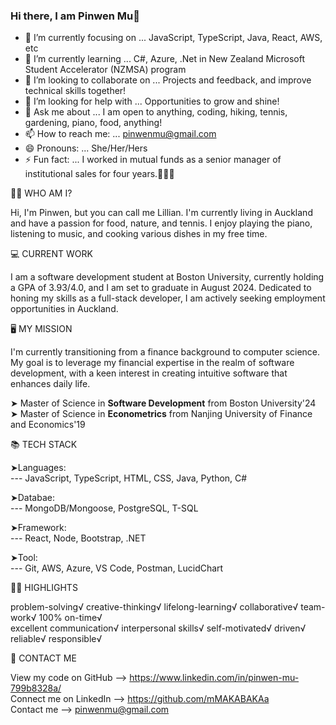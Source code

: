 
### Hi there, I am Pinwen Mu👋

- 🔭 I’m currently focusing on ... JavaScript, TypeScript, Java, React, AWS, etc
- 🌱 I’m currently learning ... C#, Azure, .Net in New Zealand Microsoft Student Accelerator (NZMSA) program
- 👯 I’m looking to collaborate on ... Projects and feedback, and improve technical skills together!
- 🤔 I’m looking for help with ... Opportunities to grow and shine!
- 💬 Ask me about ... I am open to anything, coding, hiking, tennis, gardening, piano, food, anything!
- 📫 How to reach me: ... pinwenmu@gmail.com
- 😄 Pronouns: ... She/Her/Hers
- ⚡ Fun fact: ... I worked in mutual funds as a senior manager of institutional sales for four years.👩🏻‍💼

👩🏻‍ WHO AM I?

Hi, I'm Pinwen, but you can call me Lillian. I'm currently living in Auckland and have a passion for food, nature, and tennis. I enjoy playing the piano, listening to music, and cooking various dishes in my free time.

💻 CURRENT WORK

I am a software development student at Boston University, currently holding a GPA of 3.93/4.0, and I am set to graduate in August 2024. Dedicated to honing my skills as a full-stack developer, I am actively seeking employment opportunities in Auckland.

🖥 MY MISSION

I'm currently transitioning from a finance background to computer science. My goal is to leverage my financial expertise in the realm of software development, with a keen interest in creating intuitive software that enhances daily life.

➤ Master of Science in **Software Development** from Boston University'24 <br>
➤ Master of Science in **Econometrics** from Nanjing University of Finance and Economics'19

📚 TECH STACK

➤Languages: <br>
--- JavaScript, TypeScript, HTML, CSS, Java, Python, C#

➤Databae: <br>
--- MongoDB/Mongoose, PostgreSQL, T-SQL <br>

➤Framework: <br>
--- React, Node, Bootstrap, .NET

➤Tool:  <br>
--- Git, AWS, Azure, VS Code, Postman, LucidChart

👍🏻 HIGHLIGHTS

problem-solving√ creative-thinking√ lifelong-learning√ collaborative√ team-work√ 100% on-time√ <br>
excellent communication√ interpersonal skills√ self-motivated√ driven√ reliable√ responsible√

📧 CONTACT ME

View my code on GitHub --> https://www.linkedin.com/in/pinwen-mu-799b8328a/<br>
Connect me on LinkedIn --> https://github.com/mMAKABAKAa<br>
Contact me --> pinwenmu@gmail.com
 
